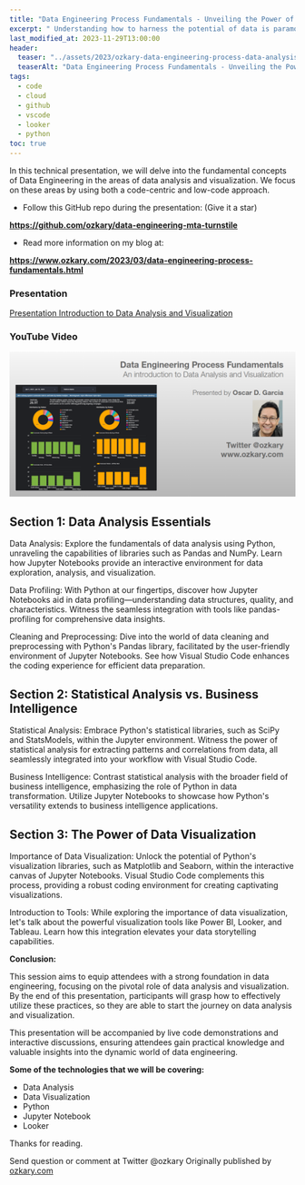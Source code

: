 ```yaml
---
title: "Data Engineering Process Fundamentals - Unveiling the Power of Data: A Comprehensive Journey through Analysis and Visualization"
excerpt: " Understanding how to harness the potential of data is paramount. Understand data analysis and visualization using a code-centric and low-code approach. "
last_modified_at: 2023-11-29T13:00:00
header:
  teaser: "../assets/2023/ozkary-data-engineering-process-data-analysis-visualization.png"
  teaserAlt: "Data Engineering Process Fundamentals - Unveiling the Power of Data: A Comprehensive Journey through Analysis and Visualization"
tags: 
  - code  
  - cloud
  - github
  - vscode
  - looker
  - python
toc: true
---
```


In this technical presentation, we will delve into the fundamental concepts of Data Engineering in the areas of data analysis and visualization. We focus on these areas by using both a code-centric and low-code approach. 


- Follow this GitHub repo during the presentation: (Give it a star)

**https://github.com/ozkary/data-engineering-mta-turnstile**

- Read more information on my blog at:  

**https://www.ozkary.com/2023/03/data-engineering-process-fundamentals.html**

  
### Presentation

[Presentation Introduction to Data Analysis and Visualization](https://docs.google.com/presentation/d/e/2PACX-1vQAtz3RxLOg4Y6Ya4_Wj5E3MnsRDZL_nXC9rsbWFlNRO7-REKLd0UImTG8Y-7a_KZuruKOR8pv_Rnmy/pub?start=false&loop=false&delayms=5000&amp;controls=1)


### YouTube Video

[![Ozkary Introduction to Data Analysis and Visualization - Youtube](../../assets/2023/ozkary-data-engineering-process-data-analysis-visualization.png)](https://www.youtube.com/live/CH4ilG0ztQI?si=cuDAzD2eZDlWLfCs "Introduction to Data Analysis and Visualization")


## Section 1: Data Analysis Essentials

Data Analysis: Explore the fundamentals of data analysis using Python, unraveling the capabilities of libraries such as Pandas and NumPy. Learn how Jupyter Notebooks provide an interactive environment for data exploration, analysis, and visualization.

Data Profiling: With Python at our fingertips, discover how Jupyter Notebooks aid in data profiling—understanding data structures, quality, and characteristics. Witness the seamless integration with tools like pandas-profiling for comprehensive data insights.

Cleaning and Preprocessing: Dive into the world of data cleaning and preprocessing with Python's Pandas library, facilitated by the user-friendly environment of Jupyter Notebooks. See how Visual Studio Code enhances the coding experience for efficient data preparation.


## Section 2: Statistical Analysis vs. Business Intelligence

Statistical Analysis: Embrace Python's statistical libraries, such as SciPy and StatsModels, within the Jupyter environment. Witness the power of statistical analysis for extracting patterns and correlations from data, all seamlessly integrated into your workflow with Visual Studio Code.

Business Intelligence: Contrast statistical analysis with the broader field of business intelligence, emphasizing the role of Python in data transformation. Utilize Jupyter Notebooks to showcase how Python's versatility extends to business intelligence applications.

## Section 3: The Power of Data Visualization

Importance of Data Visualization: Unlock the potential of Python's visualization libraries, such as Matplotlib and Seaborn, within the interactive canvas of Jupyter Notebooks. Visual Studio Code complements this process, providing a robust coding environment for creating captivating visualizations.

Introduction to Tools: While exploring the importance of data visualization, let's talk about the powerful visualization tools like Power BI, Looker, and Tableau. Learn how this integration elevates your data storytelling capabilities.

**Conclusion:**

This session aims to equip attendees with a strong foundation in data engineering, focusing on the pivotal role of data analysis and visualization. By the end of this presentation, participants will grasp how to effectively utilize these practices, so they are able to start the journey on data analysis and visualization.

This presentation will be accompanied by live code demonstrations and interactive discussions, ensuring attendees gain practical knowledge and valuable insights into the dynamic world of data engineering.

  
**Some of the technologies that we will be covering:**

- Data Analysis
- Data Visualization
- Python
- Jupyter Notebook
- Looker
  

Thanks for reading.

Send question or comment at Twitter @ozkary
Originally published by [ozkary.com](https://www.ozkary.com)